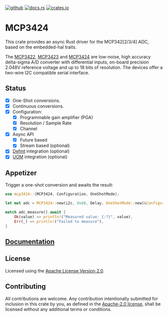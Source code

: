 [![github](https://img.shields.io/github/actions/workflow/status/kkdh/mcp3424-rs/build.yaml?branch=main&style=for-the-badge&logo=githubactions&label=build)](https://github.com/kkdh/mcp3424-rs/actions?query=branch%3Amain)
[![docs.rs](https://img.shields.io/docsrs/mcp3424?style=for-the-badge&logo=rust)](https://docs.rs/mcp3424)
[![crates.io](https://img.shields.io/crates/v/mcp3424?style=for-the-badge&logo=rust)](https://crates.io/crates/mcp3424)

# MCP3424

This crate provides an async Rust driver for the MCP342[2/3/4] ADC, based on the embedded-hal traits.

The [MCP3422](https://www.microchip.com/en-us/product/mcp3422), [MCP3423](https://www.microchip.com/en-us/product/mcp3423) and [MCP3424](https://www.microchip.com/en-us/product/mcp3424) are low-noise, high accuracy delta-sigma A/D converter with differential inputs, on-board precision 2.048V reference voltage and up to 18 bits of resolution. The devices offer a two-wire I2C compatible serial interface.

## Status

- [x] One-Shot conversions.
- [x] Continuous conversions.
- [x] Configuration:
  - [x] Programmable gain amplifier (PGA)
  - [x] Resolution / Sample Rate
  - [x] Channel
- [x] Async API
  - [x] Future based
  - [x] Stream based (optional)
- [x] [Defmt](https://crates.io/crates/defmt) integration (optional)
- [x] [UOM](https://crates.io/crates/uom) integration (optional)

## Appetizer

Trigger a one-shot conversion and awaits the result:
```rust
use mcp3424::{MCP3424, Configuration, OneShotMode};

let mut adc = MCP3424::new(i2c, 0x68, Delay, OneShotMode::new(&Configuration::default()));

match adc.measure().await {
    Ok(value) => println!("Measured value: {:?}", value),
    Err(_) => println!("Failed to measure"),
}
```

## [Documentation](https://docs.rs/mcp3424)

## License
Licensed using the [Apache License Version 2.0](LICENSE).

## Contributing

All contributions are welcome. Any contribution intentionally submitted for inclusion in this crate by you, as defined in the [Apache-2.0 license](LICENSE), shall be licensed without any additional terms or conditions.
